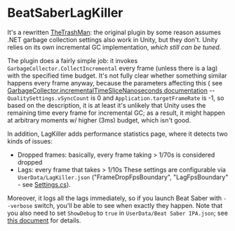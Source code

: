 # BeatSaberLagKiller

It's a rewritten [TheTrashMan](https://github.com/monkeymanboy/BeatSaberTrashMan): the original plugin by some reason assumes .NET garbage collection settings also work in Unity, but they don't. Unity relies on its own incremental GC implementation, *which still can be tuned*.

The plugin does a fairly simple job: it invokes `GarbageCollector.CollectIncremental` every frame (unless there is a lag) with the specified time budget. It's not fully clear whether something similar happens every frame anyway, because the parameters affecting this ( see [GarbageCollector.incrementalTimeSliceNanoseconds documentation](https://docs.unity3d.com/2019.1/Documentation/ScriptReference/Scripting.GarbageCollector-incrementalTimeSliceNanoseconds.html) --  `QualitySettings.vSyncCount` is 0 and `Application.targetFrameRate` is -1, so based on the description, it is at least it's unlikely that Unity uses the remaining time every frame for incremental GC; as a result, it might happen at arbitrary moments w/ higher (3ms) budget, which isn't good.

In addition, LagKiller adds performance statistics page, where it detects two kinds of issues:
- Dropped frames: basically, every frame taking > 1/70s is considered dropped
- Lags: every frame that takes > 1/10s
These settings are configurable via `UserData/LagKiller.json` ("FrameDropFpsBoundary", "LagFpsBoundary" - see [Settings.cs](https://github.com/alexyakunin/BeatSaberLagKiller/blob/master/src/LagKiller/Settings.cs)).

Moreover, it logs all the lags immediately, so if you launch Beat Saber with `--verbose` switch, you'll be able to see when exactly they happen. Note that you also need to set `ShowDebug` to `true` in `UserData/Beat Saber IPA.json`; see [this document](https://github.com/beat-saber-modding-group/BeatSaber-IPA-Reloaded/wiki/Developing#Debugging) for details.
